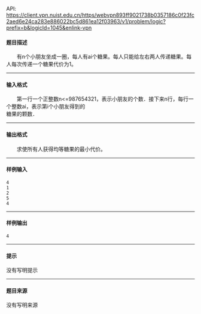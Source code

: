 API: https://client.vpn.nuist.edu.cn/https/webvpn893ff9021738b0357186c0f23fc2aed6e24ca283e886022bc5d861ea12f03963/v1/problem/logic?prefix=b&logicId=1045&enlink-vpn

#### 题目描述

　　有n个小朋友坐成一圈，每人有ai个糖果。每人只能给左右两人传递糖果。每人每次传递一个糖果代价为1。

---

#### 输入格式

　　第一行一个正整数n<=987654321，表示小朋友的个数．接下来n行，每行一个整数ai，表示第i个小朋友得到的  
糖果的颗数．

---

#### 输出格式

　　求使所有人获得均等糖果的最小代价。

---

#### 样例输入
```
4
1
2
5
4
```

---

#### 样例输出
```
4
```

---

#### 提示

没有写明提示

---

#### 题目来源

没有写明来源
